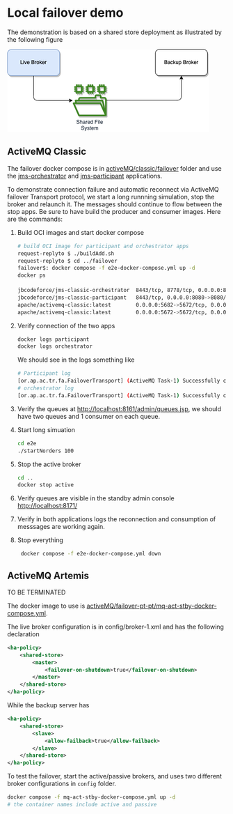 # Local failover demo

The demonstration is based on a shared store deployment as illustrated by the following figure

![](./diagrams/amq-shared-st.drawio.png)

## ActiveMQ Classic

The failover docker compose is in [activeMQ/classic/failover](https://github.com/jbcodeforce/aws-messaging-study/tree/main/activeMQ/classic/failover) folder and use the [jms-orchestrator](https://github.com/jbcodeforce/aws-messaging-study/tree/main/activeMQ/classic/request-replyto/jms-orchestrator) and [jms-participant](https://github.com/jbcodeforce/aws-messaging-study/tree/main/activeMQ/classic/request-replyto/jms-participant) applications.

To demonstrate connection failure and automatic reconnect via ActiveMQ failover Transport protocol, we start a long runnning simulation, stop the broker and relaunch it. The messages should continue to flow between the stop apps. Be sure to have build the producer and consumer images. Here are the commands:

1. Build OCI images and start docker compose

    ```sh
    # build OCI image for participant and orchestrator apps
    request-replyto $ ./buildAdd.sh
    request-replyto $ cd ../failover
    failover$: docker compose -f e2e-docker-compose.yml up -d
    docker ps
    
    jbcodeforce/jms-classic-orchestrator  8443/tcp, 8778/tcp, 0.0.0.0:8081->8080/tcp orchestrator
    jbcodeforce/jms-classic-participant   8443/tcp, 0.0.0.0:8080->8080/tcp, 8778/tcp participant
    apache/activemq-classic:latest        0.0.0.0:5682->5672/tcp, 0.0.0.0:8171->8161/tcp, 0.0.0.0:61626->61616/tcp   standby
    apache/activemq-classic:latest        0.0.0.0:5672->5672/tcp, 0.0.0.0:8161->8161/tcp, 0.0.0.0:61616->61616/tcp   active
    
    ```

1. Verify connection of the two apps

    ```sh
    docker logs participant
    docker logs orchestrator
    ```

    We should see in the logs something like

    ```sh
    # Participant log
    [or.ap.ac.tr.fa.FailoverTransport] (ActiveMQ Task-1) Successfully connected to tcp://active:61616
    # orchestrator log
    [or.ap.ac.tr.fa.FailoverTransport] (ActiveMQ Task-1) Successfully connected to tcp://active:61616
    ```

1. Verify the queues at [http://localhost:8161/admin/queues.jsp](http://localhost:8161/admin/queues.jsp), we should have two queues and 1 consumer on each queue.

1. Start long simuation
    
    ```sh
    cd e2e
    ./startNorders 100
    ```

1. Stop the active broker

    ```sh
    cd ..
    docker stop active
    ```

1. Verify queues are visible in the standby admin console [http://localhost:8171/](http://localhost:8171/)

1. Verify in both applications logs the reconnection and consumption of messsages are working again.

1. Stop everything

    ```sh
     docker compose -f e2e-docker-compose.yml down 
    ```

## ActiveMQ Artemis

TO BE TERMINATED

The docker image to use is  [activeMQ/failover-pt-pt/mq-act-stby-docker-compose.yml](https://github.com/jbcodeforce/aws-messaging-samples/tree/main/activeMQ/failover-pt-pt/mq-act-stby-docker-compose.yml). 

The live broker configuration is in config/broker-1.xml and has the following declaration

```xml
<ha-policy>
    <shared-store>
        <master>
            <failover-on-shutdown>true</failover-on-shutdown>
        </master>
    </shared-store>
</ha-policy>
```

While the backup server has 

```xml
<ha-policy>
    <shared-store>
        <slave>
            <allow-failback>true</allow-failback>
        </slave>
    </shared-store>
</ha-policy>
```

To test the failover, start the active/passive brokers, and uses two different broker configurations in `config` folder.

```sh
docker compose -f mq-act-stby-docker-compose.yml up -d
# the container names include active and passive
```
